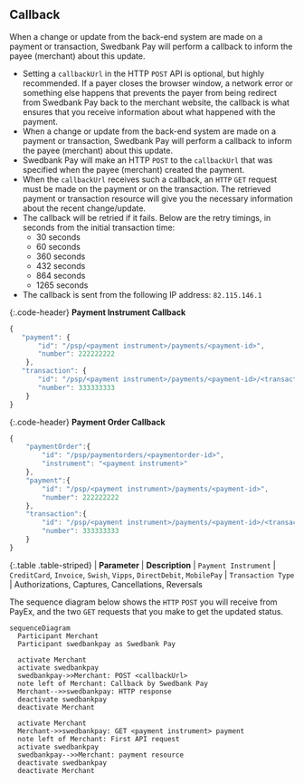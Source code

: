 ## Callback

When a change or update from the back-end system are made on a payment or
transaction, Swedbank Pay will perform a callback to inform the payee (merchant)
about this update.

* Setting a `callbackUrl` in the HTTP `POST` API is optional,
  but highly recommended. If a payer closes the browser window,
  a network error or something else happens that prevents the payer from
  being redirect from Swedbank Pay back to the merchant website, the callback is
  what ensures that you receive information about what happened with the payment.
* When a change or update from the back-end system are made on a payment or
  transaction, Swedbank Pay will perform a callback to inform the payee
  (merchant) about this update.
* Swedbank Pay will make an HTTP `POST` to the `callbackUrl` that was specified
  when the payee (merchant) created the payment.
* When the `callbackUrl` receives such a callback, an `HTTP` `GET` request
  must be made on the payment or on the transaction.
  The retrieved payment or transaction resource will give you the necessary
  information about the recent change/update.
* The callback will be retried if it fails.
  Below are the retry timings, in seconds
  from the initial transaction time:
  * 30 seconds
  * 60 seconds
  * 360 seconds
  * 432 seconds
  * 864 seconds
  * 1265 seconds
* The callback is sent from the following IP address: `82.115.146.1`

{:.code-header}
**Payment Instrument Callback**

```js
{
   "payment": {
       "id": "/psp/<payment instrument>/payments/<payment-id>",
       "number": 222222222
    },
   "transaction": {
       "id": "/psp/<payment instrument>/payments/<payment-id>/<transaction type>/<transaction-id>",
       "number": 333333333
    }
}
```

{:.code-header}
**Payment Order Callback**

```js
{
    "paymentOrder":{
        "id": "/psp/paymentorders/<paymentorder-id>",
        "instrument": "<payment instrument>"
    },
    "payment":{
        "id": "/psp/<payment instrument>/payments/<payment-id>",
        "number": 222222222
    },
    "transaction":{
        "id": "/psp/<payment instrument>/payments/<payment-id>/<transaction type>/<transaction-id>",
        "number": 333333333
    }
}
```

{:.table .table-striped}
| **Parameter** | **Description**
| `Payment Instrument` | `CreditCard`, `Invoice`, `Swish`, `Vipps`, `DirectDebit`, `MobilePay`
| `Transaction Type` | Authorizations, Captures, Cancellations, Reversals

The sequence diagram below shows the `HTTP` `POST` you will receive from PayEx,
and the two `GET` requests that you make to get the updated status.

```mermaid
sequenceDiagram
  Participant Merchant
  Participant swedbankpay as Swedbank Pay

  activate Merchant
  activate swedbankpay
  swedbankpay->>Merchant: POST <callbackUrl>
  note left of Merchant: Callback by Swedbank Pay
  Merchant-->>swedbankpay: HTTP response
  deactivate swedbankpay
  deactivate Merchant

  activate Merchant
  Merchant->>swedbankpay: GET <payment instrument> payment
  note left of Merchant: First API request
  activate swedbankpay
  swedbankpay-->>Merchant: payment resource
  deactivate swedbankpay
  deactivate Merchant
```
